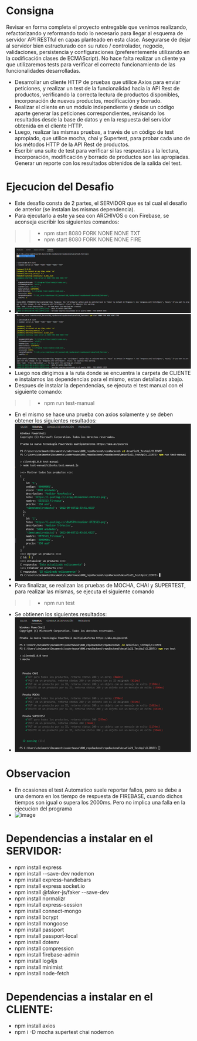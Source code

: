 # Consigna
Revisar en forma completa el proyecto entregable que venimos realizando, refactorizando y reformando todo lo necesario para llegar al esquema de servidor API RESTful en capas planteado en esta clase.
Asegurarse de dejar al servidor bien estructurado con su ruteo / controlador, negocio, validaciones, persistencia y configuraciones (preferentemente utilizando en la codificación clases de ECMAScript).
No hace falta realizar un cliente ya que utilizaremos tests para verificar el correcto funcionamiento de las funcionalidades desarrolladas.
- Desarrollar un cliente HTTP de pruebas que utilice Axios para enviar peticiones, y realizar un test de la funcionalidad hacia la API Rest de productos, verificando la correcta lectura de productos disponibles, incorporación de nuevos productos, modificación y borrado.
- Realizar el cliente en un módulo independiente y desde un código aparte generar las peticiones correspondientes, revisando los resultados desde la base de datos y en la respuesta del servidor obtenida en el cliente HTTP.
- Luego, realizar las mismas pruebas, a través de un código de test apropiado, que utilice mocha, chai y Supertest, para probar cada uno de los métodos HTTP de la API Rest de productos.
- Escribir una suite de test para verificar si las respuestas a la lectura, incorporación, modificación y borrado de productos son las apropiadas. Generar un reporte con los resultados obtenidos de la salida del test.

# Ejecucion del Desafio
- Este desafio consta de 2 partes, el SERVIDOR que es tal cual el desafio de anterior (se instalan las mismas dependencia).
- Para ejecutarlo a este ya sea con ARCHIVOS o con Firebase, se aconseja escribir los siguientes comandos:
>> - npm start 8080 FORK NONE NONE TXT
>> - npm start 8080 FORK NONE NONE FIRE
- ![image](https://github.com/carlosmbelmonte/repoBackend/blob/main/desafio21_TestApi/SERVIDOR/views/imagenes/modoArchivo.png)
- ![image](https://github.com/carlosmbelmonte/repoBackend/blob/main/desafio21_TestApi/SERVIDOR/views/imagenes/modoFirebase.png)
- Luego nos dirigimos a la ruta donde se encuentra la carpeta de CLIENTE e instalamos las dependencias para el mismo, estan detalladas abajo.
- Despues de instalar la dependencias, se ejecuta el test manual con el siguiente comando:
>> - npm run test-manual 
- En el mismo se hace una prueba con axios solamente y se deben obtener los siguientes resultados:
- ![image](https://github.com/carlosmbelmonte/repoBackend/blob/main/desafio21_TestApi/SERVIDOR/views/imagenes/testManual.png)
- Para finalizar, se realizan las pruebas de MOCHA, CHAI y SUPERTEST, para realizar las mismas, se ejecuta el siguiente comando 
>> - npm run test 
- Se obtienen los siguientes resultados:
- ![image](https://github.com/carlosmbelmonte/repoBackend/blob/main/desafio21_TestApi/SERVIDOR/views/imagenes/testAutomatico.png)

# Observacion
- En ocasiones el test Automatico suele reportar fallos, pero se debe a una demora en los tiempo de respuesta de FIREBASE, cuando dichos tiempos son igual o supera los 2000ms. Pero no implica una falla en la ejecucion del programa
- ![image](https://github.com/carlosmbelmonte/repoBackend/blob/main/desafio21_TestApi/SERVIDOR/views/imagenes/testAutomatico-Observacion.png)

# Dependencias a instalar en el SERVIDOR:
- npm install express
- npm install --save-dev nodemon
- npm install express-handlebars
- npm install express socket.io
- npm install @faker-js/faker --save-dev
- npm install normalizr
- npm install express-session
- npm install connect-mongo
- npm install bcrypt
- npm install mongoose
- npm install passport
- npm install passport-local
- npm install dotenv
- npm install compression
- npm install firebase-admin
- npm install log4js
- npm install minimist
- npm install node-fetch

# Dependencias a instalar en el CLIENTE:
- npm install axios
- npm i -D mocha supertest chai nodemon